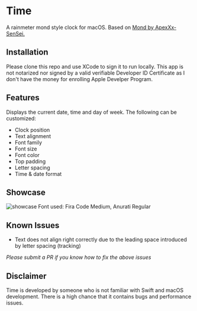 # Time
A rainmeter mond style clock for macOS. Based on [Mond by ApexXx-SenSei.](https://www.deviantart.com/apexxx-sensei/art/mond-762455575)
## Installation
Please clone this repo and use XCode to sign it to run locally. This app is not notarized nor signed by a valid verifiable Developer ID Certificate as I don't have the money for enrolling Apple Develper Program.

## Features
Displays the current date, time and day of week. The following can be customized:
- Clock position
- Text alignment
- Font family
- Font size
- Font color
- Top padding
- Letter spacing
- Time & date format

## Showcase
![showcase](showcase.png)
Font used: Fira Code Medium, Anurati Regular

## Known Issues
- Text does not align right correctly due to the leading space introduced by letter spacing (tracking)

*Please submit a PR if you know how to fix the above issues*

## Disclaimer
Time is developed by someone who is not familiar with Swift and macOS development. There is a high chance that it contains bugs and performance issues.
